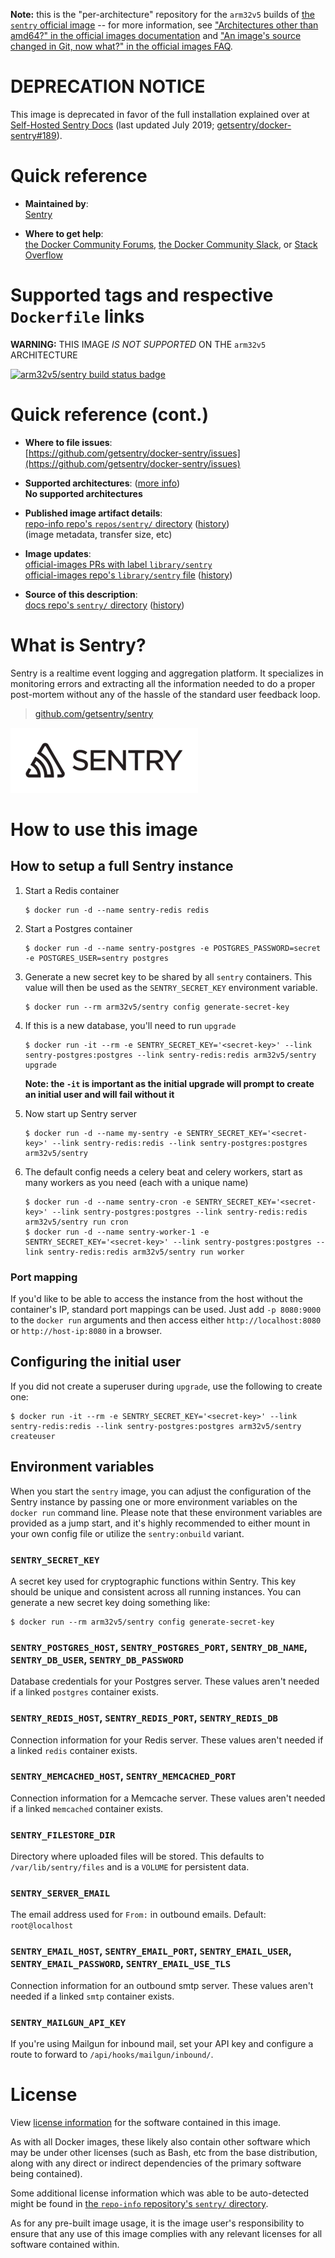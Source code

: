 <!--

********************************************************************************

WARNING:

    DO NOT EDIT "sentry/README.md"

    IT IS AUTO-GENERATED

    (from the other files in "sentry/" combined with a set of templates)

********************************************************************************

-->

**Note:** this is the "per-architecture" repository for the `arm32v5` builds of [the `sentry` official image](https://hub.docker.com/_/sentry) -- for more information, see ["Architectures other than amd64?" in the official images documentation](https://github.com/docker-library/official-images#architectures-other-than-amd64) and ["An image's source changed in Git, now what?" in the official images FAQ](https://github.com/docker-library/faq#an-images-source-changed-in-git-now-what).

# **DEPRECATION NOTICE**

This image is deprecated in favor of the full installation explained over at [Self-Hosted Sentry Docs](https://develop.sentry.dev/self-hosted/) (last updated July 2019; [getsentry/docker-sentry#189](https://github.com/getsentry/docker-sentry/pull/189)).

# Quick reference

-	**Maintained by**:  
	[Sentry](https://github.com/getsentry/docker-sentry)

-	**Where to get help**:  
	[the Docker Community Forums](https://forums.docker.com/), [the Docker Community Slack](https://dockr.ly/slack), or [Stack Overflow](https://stackoverflow.com/search?tab=newest&q=docker)

# Supported tags and respective `Dockerfile` links

**WARNING:** THIS IMAGE *IS NOT SUPPORTED* ON THE `arm32v5` ARCHITECTURE

[![arm32v5/sentry build status badge](https://img.shields.io/jenkins/s/https/doi-janky.infosiftr.net/job/multiarch/job/arm32v5/job/sentry.svg?label=arm32v5/sentry%20%20build%20job)](https://doi-janky.infosiftr.net/job/multiarch/job/arm32v5/job/sentry/)

# Quick reference (cont.)

-	**Where to file issues**:  
	[https://github.com/getsentry/docker-sentry/issues](https://github.com/getsentry/docker-sentry/issues)

-	**Supported architectures**: ([more info](https://github.com/docker-library/official-images#architectures-other-than-amd64))  
	**No supported architectures**

-	**Published image artifact details**:  
	[repo-info repo's `repos/sentry/` directory](https://github.com/docker-library/repo-info/blob/master/repos/sentry) ([history](https://github.com/docker-library/repo-info/commits/master/repos/sentry))  
	(image metadata, transfer size, etc)

-	**Image updates**:  
	[official-images PRs with label `library/sentry`](https://github.com/docker-library/official-images/pulls?q=label%3Alibrary%2Fsentry)  
	[official-images repo's `library/sentry` file](https://github.com/docker-library/official-images/blob/master/library/sentry) ([history](https://github.com/docker-library/official-images/commits/master/library/sentry))

-	**Source of this description**:  
	[docs repo's `sentry/` directory](https://github.com/docker-library/docs/tree/master/sentry) ([history](https://github.com/docker-library/docs/commits/master/sentry))

# What is Sentry?

Sentry is a realtime event logging and aggregation platform. It specializes in monitoring errors and extracting all the information needed to do a proper post-mortem without any of the hassle of the standard user feedback loop.

> [github.com/getsentry/sentry](https://github.com/getsentry/sentry)

![logo](https://raw.githubusercontent.com/docker-library/docs/7d1c6fff37893bcefc186de7b978f5bdb2f801f6/sentry/logo.png)

# How to use this image

## How to setup a full Sentry instance

1.	Start a Redis container

	```console
	$ docker run -d --name sentry-redis redis
	```

2.	Start a Postgres container

	```console
	$ docker run -d --name sentry-postgres -e POSTGRES_PASSWORD=secret -e POSTGRES_USER=sentry postgres
	```

3.	Generate a new secret key to be shared by all `sentry` containers. This value will then be used as the `SENTRY_SECRET_KEY` environment variable.

	```console
	$ docker run --rm arm32v5/sentry config generate-secret-key
	```

4.	If this is a new database, you'll need to run `upgrade`

	```console
	$ docker run -it --rm -e SENTRY_SECRET_KEY='<secret-key>' --link sentry-postgres:postgres --link sentry-redis:redis arm32v5/sentry upgrade
	```

	**Note: the `-it` is important as the initial upgrade will prompt to create an initial user and will fail without it**

5.	Now start up Sentry server

	```console
	$ docker run -d --name my-sentry -e SENTRY_SECRET_KEY='<secret-key>' --link sentry-redis:redis --link sentry-postgres:postgres arm32v5/sentry
	```

6.	The default config needs a celery beat and celery workers, start as many workers as you need (each with a unique name)

	```console
	$ docker run -d --name sentry-cron -e SENTRY_SECRET_KEY='<secret-key>' --link sentry-postgres:postgres --link sentry-redis:redis arm32v5/sentry run cron
	$ docker run -d --name sentry-worker-1 -e SENTRY_SECRET_KEY='<secret-key>' --link sentry-postgres:postgres --link sentry-redis:redis arm32v5/sentry run worker
	```

### Port mapping

If you'd like to be able to access the instance from the host without the container's IP, standard port mappings can be used. Just add `-p 8080:9000` to the `docker run` arguments and then access either `http://localhost:8080` or `http://host-ip:8080` in a browser.

## Configuring the initial user

If you did not create a superuser during `upgrade`, use the following to create one:

```console
$ docker run -it --rm -e SENTRY_SECRET_KEY='<secret-key>' --link sentry-redis:redis --link sentry-postgres:postgres arm32v5/sentry createuser
```

## Environment variables

When you start the `sentry` image, you can adjust the configuration of the Sentry instance by passing one or more environment variables on the `docker run` command line. Please note that these environment variables are provided as a jump start, and it's highly recommended to either mount in your own config file or utilize the `sentry:onbuild` variant.

### `SENTRY_SECRET_KEY`

A secret key used for cryptographic functions within Sentry. This key should be unique and consistent across all running instances. You can generate a new secret key doing something like:

```console
$ docker run --rm arm32v5/sentry config generate-secret-key
```

### `SENTRY_POSTGRES_HOST`, `SENTRY_POSTGRES_PORT`, `SENTRY_DB_NAME`, `SENTRY_DB_USER`, `SENTRY_DB_PASSWORD`

Database credentials for your Postgres server. These values aren't needed if a linked `postgres` container exists.

### `SENTRY_REDIS_HOST`, `SENTRY_REDIS_PORT`, `SENTRY_REDIS_DB`

Connection information for your Redis server. These values aren't needed if a linked `redis` container exists.

### `SENTRY_MEMCACHED_HOST`, `SENTRY_MEMCACHED_PORT`

Connection information for a Memcache server. These values aren't needed if a linked `memcached` container exists.

### `SENTRY_FILESTORE_DIR`

Directory where uploaded files will be stored. This defaults to `/var/lib/sentry/files` and is a `VOLUME` for persistent data.

### `SENTRY_SERVER_EMAIL`

The email address used for `From:` in outbound emails. Default: `root@localhost`

### `SENTRY_EMAIL_HOST`, `SENTRY_EMAIL_PORT`, `SENTRY_EMAIL_USER`, `SENTRY_EMAIL_PASSWORD`, `SENTRY_EMAIL_USE_TLS`

Connection information for an outbound smtp server. These values aren't needed if a linked `smtp` container exists.

### `SENTRY_MAILGUN_API_KEY`

If you're using Mailgun for inbound mail, set your API key and configure a route to forward to `/api/hooks/mailgun/inbound/`.

# License

View [license information](https://github.com/getsentry/sentry/blob/master/LICENSE) for the software contained in this image.

As with all Docker images, these likely also contain other software which may be under other licenses (such as Bash, etc from the base distribution, along with any direct or indirect dependencies of the primary software being contained).

Some additional license information which was able to be auto-detected might be found in [the `repo-info` repository's `sentry/` directory](https://github.com/docker-library/repo-info/tree/master/repos/sentry).

As for any pre-built image usage, it is the image user's responsibility to ensure that any use of this image complies with any relevant licenses for all software contained within.
